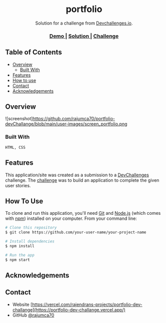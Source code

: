 <!-- Please update value in the {}  -->

<h1 align="center">portfolio</h1>

<div align="center">
   Solution for a challenge from  <a href="http://devchallenges.io" target="_blank">Devchallenges.io</a>.
</div>

<div align="center">
  <h3>
    <a href="https://portfolio-dev-challange.vercel.app/">
      Demo
    </a>
    <span> | </span>
    <a href="https://github.com/rajumca70/portfolio-devChallange">
      Solution
    </a>
    <span> | </span>
    <a href="https://devchallenges.io/challenges/5ZnOYsSXM24JWnCsNFlt">
      Challenge
    </a>
  </h3>
</div>


<!-- TABLE OF CONTENTS -->

## Table of Contents

- [Overview](#overview)
  - [Built With](#built-with)
- [Features](#features)
- [How to use](#how-to-use)
- [Contact](#contact)
- [Acknowledgements](#acknowledgements)

<!-- OVERVIEW -->

## Overview

![screenshot]https://github.com/rajumca70/portfolio-devChallange/blob/main/user-images/screen_portfolio.png

### Built With

	HTML, CSS
## Features

This application/site was created as a submission to a [DevChallenges](https://devchallenges.io/challenges) challenge. 
The [challenge](https://devchallenges.io/challenges/5ZnOYsSXM24JWnCsNFlt) was to build an application to complete the given user stories.

## How To Use

To clone and run this application, you'll need [Git](https://git-scm.com) and [Node.js](https://nodejs.org/en/download/) (which comes with [npm](http://npmjs.com)) installed on your computer. From your command line:

```bash
# Clone this repository
$ git clone https://github.com/your-user-name/your-project-name

# Install dependencies
$ npm install

# Run the app
$ npm start
```

## Acknowledgements

## Contact

- Website [https://vercel.com/rajendrans-projects/portfolio-dev-challange](https://portfolio-dev-challange.vercel.app/)
- GitHub [@rajumca70](https://github.com/rajumca70/portfolio-devChallange)
